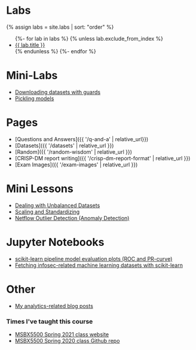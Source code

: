 ---
---

# Labs

{% assign labs = site.labs | sort: "order" %}
<ul>
{%- for lab in labs %}
{% unless lab.exclude_from_index %}
<li>
<a href='{{ lab.url | relative_url }}'>{{ lab.title }}</a>
</li>
{% endunless %}
{%- endfor %}
</ul>

# Mini-Labs

* [Downloading datasets with guards](https://github.com/deargle-classes/security-analytics-assignments/blob/main/notebooks/Mini-Lab-download-dataset-with-guard_submission-template.ipynb)
* [Pickling models](https://github.com/deargle-classes/security-analytics-assignments/blob/main/notebooks/Mini-Lab-pickle-models_submission-template.ipynb)


# Pages

* [Questions and Answers]({{ '/q-and-a' | relative_url}})
* [Datasets]({{ '/datasets' | relative_url }})
* [Random]({{ '/random-wisdom' | relative_url }})
* [CRISP-DM report writing]({{ '/crisp-dm-report-format' | relative_url }})
* [Exam Images]({{ '/exam-images' | relative_url }})

# Mini Lessons

* [Dealing with Unbalanced Datasets](https://colab.research.google.com/drive/1kUWUFGhZVpoPS7nVVJowl0md49wKP48i?usp=sharing)
* [Scaling and Standardizing](https://colab.research.google.com/drive/1Km5p17IZ_aCOCMe4WqQTKcdvMwrvfLEi?usp=sharing)
* [Netflow Outlier Detection (Anomaly Detection)](https://nbviewer.org/github/deargle-classes/security-analytics-assignments/blob/main/notebooks/anomaly-detection.ipynb)

# Jupyter Notebooks
* [scikit-learn pipeline model evaluation plots (ROC and PR-curve)](https://github.com/deargle/deargle.github.io/blob/master/notebooks/ml_model_evaluation.ipynb)
* [Fetching infosec-related machine learning datasets with scikit-learn](https://github.com/deargle/deargle.github.io/blob/master/notebooks/ml_datasets_examples.ipynb)

# Other
* [My analytics-related blog posts](https://daveeargle.com/tags#analytics)



### Times I've taught this course

- [MSBX5500 Spring 2021 class website](https://classes.daveeargle.com/msbx5500-spring-2021/)
- [MSBX5500 Spring 2020 class Github repo](https://github.com/deargle-classes/msbx5500-spring-2020)
